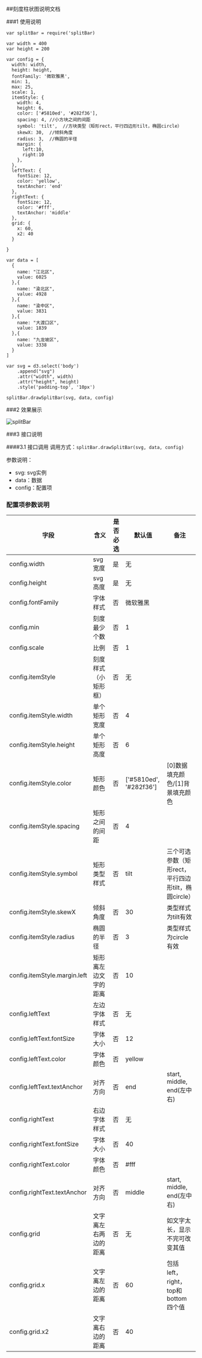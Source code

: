 ##刻度柱状图说明文档

###1 使用说明
```
var splitBar = require('splitBar)

var width = 400
var height = 200

var config = {
  width: width,
  height: height,
  fontFamily: '微软雅黑',
  min: 1,
  max: 25,
  scale: 1,
  itemStyle: {
    width: 4,
    height: 6,
    color: ['#5810ed', '#282f36'],
    spacing: 4, //小方块之间的间距
    symbol: 'tilt',  //方块类型（矩形rect，平行四边形tilt，椭圆circle）
    skewX: 30,  //倾斜角度
    radius: 3,  //椭圆的半径
    margin: {
      left:10,
      right:10
    },
  },
  leftText: {
    fontSize: 12,
    color: 'yellow',
    textAnchor: 'end'
  },
  rightText: {
    fontSize: 12,
    color: '#fff',
    textAnchor: 'middle'
  },
  grid: {
    x: 60,
    x2: 40
  }

}

var data = [
  {
    name: "江北区",
    value: 6025
  },{
    name: "渝北区",
    value: 4928
  },{
    name: "渝中区",
    value: 3831
  },{
    name: "大渡口区",
    value: 1839
  },{
    name: "九龙坡区",
    value: 3338
  }
]

var svg = d3.select('body')
    .append("svg")
    .attr("width", width)
    .attr("height", height)
    .style('padding-top', '10px')

splitBar.drawSplitBar(svg, data, config)
```

###2 效果展示

![splitBar]('img/splitBar.pn')

###3 接口说明

####3.1 接口调用
调用方式：`splitBar.drawSplitBar(svg, data, config)`

参数说明：

- svg: svg实例
- data：数据
- config：配置项


### 配置项参数说明

| 字段                           | 含义         | 是否必选 | 默认值                    | 备注                                |
| ---------------------------- | ---------- | ---- | ---------------------- | --------------------------------- |
| config.width                 | svg宽度      | 是    | 无                      |                                   |
| config.height                | svg高度      | 是    | 无                      |                                   |
| config.fontFamily            | 字体样式       | 否    | 微软雅黑                   |                                   |
| config.min                   | 刻度最少个数     | 否    | 1                      |                                   |
| config.scale                 | 比例         | 否    | 1                      |                                   |
| config.itemStyle             | 刻度样式（小矩形框） | 否    | 无                      |                                   |
| config.itemStyle.width       | 单个矩形宽度     | 否    | 4                      |                                   |
| config.itemStyle.height      | 单个矩形高度     | 否    | 6                      |                                   |
| config.itemStyle.color       | 矩形颜色       | 否    | ['#5810ed', '#282f36'] | [0]数据填充颜色/[1]背景填充颜色               |
| config.itemStyle.spacing     | 矩形之间的间距    | 否    | 4                      |                                   |
| config.itemStyle.symbol      | 矩形类型样式     | 否    | tilt                   | 三个可选参数（矩形rect，平行四边形tilt，椭圆circle） |
| config.itemStyle.skewX       | 倾斜角度       | 否    | 30                     | 类型样式为tilt有效                       |
| config.itemStyle.radius      | 椭圆的半径      | 否    | 3                      | 类型样式为circle有效                     |
| config.itemStyle.margin.left | 矩形离左边文字的距离 | 否    | 10                     |                                   |
| config.leftText              | 左边字体样式     | 否    | 无                      |                                   |
| config.leftText.fontSize     | 字体大小       | 否    | 12                     |                                   |
| config.leftText.color        | 字体颜色       | 否    | yellow                 |                                   |
| config.leftText.textAnchor   | 对齐方向       | 否    | end                    | start, middle, end(左中右)           |
| config.rightText             | 右边字体样式     | 否    | 无                      |                                   |
| config.rightText.fontSize    | 字体大小       | 否    | 40                     |                                   |
| config.rightText.color       | 字体颜色       | 否    | #fff                   |                                   |
| config.rightText.textAnchor  | 对齐方向       | 否    | middle                 | start, middle, end(左中右)           |
| config.grid                  | 文字离左右两边的距离 | 否    | 无                      | 如文字太长，显示不完可改变其值                   |
| config.grid.x                | 文字离左边的距离   | 否    | 60                     | 包括left，right，top和bottom四个值        |
| config.grid.x2               | 文字离右边的距离   | 否    | 40                     |                                   |

